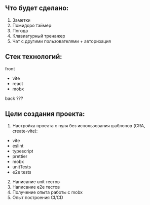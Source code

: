 ## Что будет сделано:

1. Заметки
2. Помидоро таймер
3. Погода
4. Клавиатурный тренажер
5. Чат с другими пользователями + авторизация

## Стек технологий:

front

-   vite
-   react
-   mobx

back
???

## Цели создания проекта:

1. Настройка проекта с нуля без использования шаблонов (CRA, create-vite):

-   vite
-   eslint
-   typescript
-   prettier
-   mobx
-   unitTests
-   e2e tests

2. Написание unit тестов
3. Написание e2e тестов
4. Получение опыта работы с mobx
5. Опыт построения CI/CD
